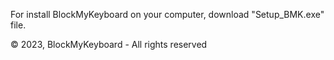 For install BlockMyKeyboard on your computer, download "Setup_BMK.exe" file. 

© 2023, BlockMyKeyboard - All rights reserved
